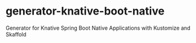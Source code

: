 # generator-knative-boot-native
Generator for Knative Spring Boot Native Applications with Kustomize and Skaffold
